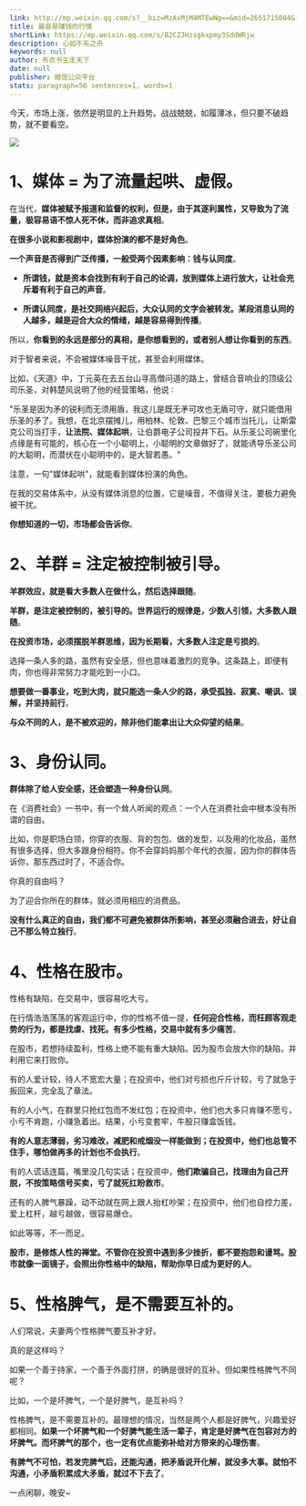 ```yaml
---
link: http://mp.weixin.qq.com/s?__biz=MzAxMjM4MTEwNg==&mid=2651715084&idx=1&sn=8165526e24db67ce5c353954aff2bd4a&chksm=804be8d1b73c61c796d791a6db7ba0f48f1312fc95b58bc76ff4554cd20b515612acbddc7452#rd
title: 最容易赚钱的行情
shortLink: https://mp.weixin.qq.com/s/B2CZJHzsgkxpmy3SddWRjw
description: 心如不系之舟
keywords: null
author: 布衣书生走天下
date: null
publisher: 微信公众平台
stats: paragraph=50 sentences=1, words=1
---
```


今天，市场上涨，依然是明显的上升趋势。战战兢兢，如履薄冰，但只要不破趋势，就不要看空。

![](https://mmbiz.qpic.cn/mmbiz_png/52ldaLQ7yeTa4wGslUrPKEyfv1K2kJSSmRiadPUuRzF9jdiaaVqONO6cCjXoG0D9NnzGd7DUWqR8LbAO2wvdUweg/640?wx_fmt=png&wxfrom=5&wx_lazy=1&wx_co=1)

# 1、媒体 = 为了流量起哄、虚假。

在当代，**媒体被赋予报道和监督的权利，但是，由于其逐利属性，又导致为了流量，极容易语不惊人死不休，而非追求真相**。

**在很多小说和影视剧中，媒体扮演的都不是好角色**。

**一个声音是否得到广泛传播，一般受两个因素影响：钱与认同度**。

- **所谓钱，就是资本会找到有利于自己的论调，放到媒体上进行放大，让社会充斥着有利于自己的声音**。

- **所谓认同度，是社交网络兴起后，大众认同的文字会被转发。某段消息认同的人越多，越是迎合大众的情绪，越是容易得到传播**。

所以，**你看到的永远是部分的真相，是你想看到的，或者别人想让你看到的东西**。

对于智者来说，不会被媒体噪音干扰，甚至会利用媒体。

比如，《天道》中，丁元英在去五台山寻高僧问道的路上，曾结合音响业的顶级公司乐圣，对韩楚风说明了他的经营策略，他说 ∶

"乐圣是因为矛的锐利而无须用盾，我这儿是既无矛可攻也无盾可守，就只能借用乐圣的矛了。我想，在北京摆摊儿，用柏林、伦敦、巴黎三个城市当托儿，让斯雷克公司当打手，**让法院、媒体起哄**，让伯爵电子公司投井下石。从乐圣公司碗里化点缘是有可能的，核心在一个小聪明上，小聪明的文章做好了，就能诱导乐圣公司的大聪明，而潜伏在小聪明中的，是大智若愚。"

注意，一句"媒体起哄"，就能看到媒体扮演的角色。

在我的交易体系中，从没有媒体消息的位置，它是噪音，不值得关注，要极力避免被干扰。

**你想知道的一切，市场都会告诉你**。

# 2、羊群 = 注定被控制被引导。

**羊群效应，就是看大多数人在做什么，然后选择跟随**。

**羊群，是注定被控制的，被引导的。世界运行的规律是，少数人引领，大多数人跟随**。

**在投资市场，必须摆脱羊群思维，因为长期看，大多数人注定是亏损的**。

选择一条人多的路，虽然有安全感，但也意味着激烈的竞争。这条路上，即便有肉，你也得非常努力才能吃到一小口。

**想要做一番事业，吃到大肉，就只能选一条人少的路，承受孤独、寂寞、嘲讽、误解，并坚持前行**。

**与众不同的人，是不被欢迎的，除非他们能拿出让大众仰望的结果**。

# 3、身份认同。

**群体除了给人安全感，还会塑造一种身份认同**。

在《消费社会》一书中，有一个耸人听闻的观点：一个人在消费社会中根本没有所谓的自由。

比如，你是职场白领，你穿的衣服、背的包包、做的发型，以及用的化妆品，虽然有很多选择，但大多跟身份相符。你不会穿妈妈那个年代的衣服，因为你的群体告诉你，那东西过时了，不适合你。

你真的自由吗？

为了迎合你所在的群体，就必须用相应的消费品。

**没有什么真正的自由，我们都不可避免被群体所影响，甚至必须融合进去，好让自己不那么特立独行**。

# 4、性格在股市。

性格有缺陷，在交易中，很容易吃大亏。

在行情浩浩荡荡的客观运行中，你的性格不值一提，**任何迎合性格，而枉顾客观走势的行为，都是找虐、找死。有多少性格，交易中就有多少痛苦**。

在股市，若想持续盈利，性格上绝不能有重大缺陷。因为股市会放大你的缺陷，并利用它来打败你。

有的人爱计较，待人不宽宏大量；在投资中，他们对亏损也斤斤计较，亏了就急于扳回来，完全乱了章法。

有的人小气，在群里只抢红包而不发红包；在投资中，他们也大多只肯赚不愿亏，小亏不肯跑，小赚急着出。结果，小亏变套牢，牛股只赚盒饭钱。

**有的人意志薄弱，劣习难改，减肥和戒烟没一样能做到；在投资中，他们也总管不住手，哪怕做再多的计划也不会执行**。

有的人谎话连篇，嘴里没几句实话；在投资中，**他们欺骗自己，找理由为自己开脱，不按策略信号买卖，亏了就死扛盼救市**。

还有的人脾气暴躁，动不动就在网上跟人抬杠吵架；在投资中，他们也自控力差，爱上杠杆，越亏越做，很容易爆仓。

如此等等，不一而足。

**股市，是修炼人性的禅堂。不管你在投资中遇到多少挫折，都不要抱怨和谩骂。股市就像一面镜子，会照出你性格中的缺陷，帮助你早日成为更好的人**。

# 5、性格脾气，是不需要互补的。

人们常说，夫妻两个性格脾气要互补才好。

真的是这样吗？

如果一个善于持家，一个善于外面打拼，的确是很好的互补。但如果性格脾气不同呢？

比如，一个是坏脾气，一个是好脾气，是互补吗？

性格脾气，是不需要互补的。最理想的情况，当然是两个人都是好脾气，兴趣爱好都相同。**如果一个坏脾气和一个好脾气能生活一辈子，肯定是好脾气在包容对方的坏脾气。而坏脾气的那个，也一定有优点能弥补给对方带来的心理伤害**。

**有脾气不可怕，若发完脾气后，还能沟通，把矛盾说开化解，就没多大事。就怕不沟通，小矛盾积累成大矛盾，就过不下去了**。

一点闲聊，晚安~
